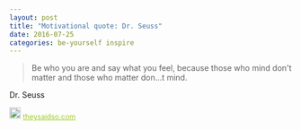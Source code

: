 ```yaml
---
layout: post
title: "Motivational quote: Dr. Seuss"
date: 2016-07-25
categories: be-yourself inspire
---
```

> Be who you are and say what you feel, because those who mind don't matter and those who matter don...t mind.

Dr. Seuss

<span style="z-index:50;font-size:0.9em;"><img src="https://theysaidso.com/branding/theysaidso.png" height="20" width="20" alt="theysaidso.com"/><a href="https://theysaidso.com" title="Powered by quotes from theysaidso.com" style="color: #9fcc25; margin-left: 4px; vertical-align: middle;">theysaidso.com</a></span>

